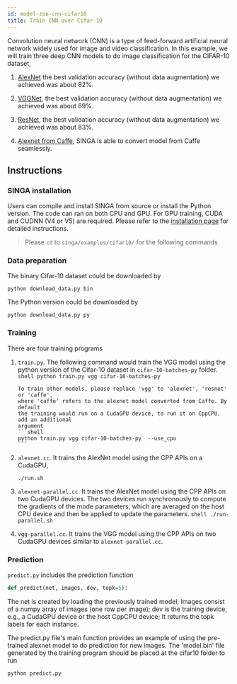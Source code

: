 ```yaml
---
id: model-zoo-cnn-cifar10
title: Train CNN over Cifar-10
---
```


<!--- Licensed to the Apache Software Foundation (ASF) under one or more contributor license agreements.  See the NOTICE file distributed with this work for additional information regarding copyright ownership.  The ASF licenses this file to you under the Apache License, Version 2.0 (the "License"); you may not use this file except in compliance with the License.  You may obtain a copy of the License at http://www.apache.org/licenses/LICENSE-2.0 Unless required by applicable law or agreed to in writing, software distributed under the License is distributed on an "AS IS" BASIS, WITHOUT WARRANTIES OR CONDITIONS OF ANY KIND, either express or implied.  See the License for the specific language governing permissions and limitations under the License.  -->

Convolution neural network (CNN) is a type of feed-forward artificial neural network widely used for image and video classification. In this example, we will train three deep CNN models to do image classification for the CIFAR-10 dataset,

1. [AlexNet](https://code.google.com/p/cuda-convnet/source/browse/trunk/example-layers/layers-18pct.cfg) the best validation accuracy (without data augmentation) we achieved was about 82%.

2. [VGGNet](http://torch.ch/blog/2015/07/30/cifar.html), the best validation accuracy (without data augmentation) we achieved was about 89%.
3. [ResNet](https://github.com/facebook/fb.resnet.torch), the best validation accuracy (without data augmentation) we achieved was about 83%.
4. [Alexnet from Caffe](https://github.com/BVLC/caffe/tree/master/examples/cifar10), SINGA is able to convert model from Caffe seamlessly.

## Instructions

### SINGA installation

Users can compile and install SINGA from source or install the Python version. The code can ran on both CPU and GPU. For GPU training, CUDA and CUDNN (V4 or V5) are required. Please refer to the [installation page](installation.md) for detailed instructions.

> Please `cd` to `singa/examples/cifar10/` for the following commands

### Data preparation

The binary Cifar-10 dataset could be downloaded by

```shell
python download_data.py bin
```

The Python version could be downloaded by

```shell
python download_data.py py
```

### Training

There are four training programs

1.  `train.py`. The following command would train the VGG model using the python version of the Cifar-10 dataset in `cifar-10-batches-py` folder. `shell python train.py vgg cifar-10-batches-py`

        To train other models, please replace 'vgg' to 'alexnet', 'resnet' or 'caffe',
        where 'caffe' refers to the alexnet model converted from Caffe. By default
        the training would run on a CudaGPU device, to run it on CppCPU, add an additional
        argument
        ```shell
        python train.py vgg cifar-10-batches-py  --use_cpu
        ```

2.  `alexnet.cc`. It trains the AlexNet model using the CPP APIs on a CudaGPU,

    ```shell
    ./run.sh
    ```

3.  `alexnet-parallel.cc`. It trains the AlexNet model using the CPP APIs on two CudaGPU devices. The two devices run synchronously to compute the gradients of the mode parameters, which are averaged on the host CPU device and then be applied to update the parameters. `shell ./run-parallel.sh`

4.  `vgg-parallel.cc`. It trains the VGG model using the CPP APIs on two CudaGPU devices similar to `alexnet-parallel.cc`.

### Prediction

`predict.py` includes the prediction function

```python
def predict(net, images, dev, topk=5):
```

The net is created by loading the previously trained model; Images consist of a numpy array of images (one row per image); dev is the training device, e.g., a CudaGPU device or the host CppCPU device; It returns the topk labels for each instance.

The predict.py file's main function provides an example of using the pre-trained alexnet model to do prediction for new images. The 'model.bin' file generated by the training program should be placed at the cifar10 folder to run

```shell
python predict.py
```
